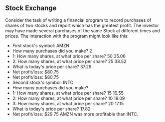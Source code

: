 <h2>Stock Exchange</h2>
<p>Consider the task of writing a financial program to
record purchases of shares of two stocks and report
which has the greatest profit. The investor may have 
made several purchases of the same Stock at different 
times and prices. The interaction with the program 
might look like this:</p>
<ul>
<li>First stock's symbol: AMZN</li>
<li>How many purchases did you make? 2</li>
<li>1: How many shares, at what price per share? 50 35.06</li>
<li>2: How many shares, at what price per share? 25 38.52 </li>
<li>What is today's price per share? 37.29 </li>
<li>Net profit/loss: $80.75 </li>
<li> Net profit/loss: $80.75</li>
<li>Second stock's symbol: INTC</li>
<li>How many purchases did you make? </li>
<li>1: How many shares, at what price per share? 15 16.55 </li>
<li>2: How many shares, at what price per share? 10 18.09 </li>
<li>3: How many shares, at what price per share? 20 17.15 </li>
<li>What is today's price per share? 17.82 </li>
<li>Net profit/loss: $29.75 AMZN was more profitable than INTC.</li>
</ul>
